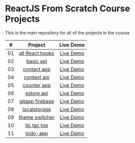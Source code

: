 # ReactJS From Scratch Course Projects

This is the main repository for all of the projects in the course

|  #  |                                                         Project                                                          |                                           Live Demo                                           |
| :-: | :----------------------------------------------------------------------------------------------------------------------: | :-------------------------------------------------------------------------------------------: |
| 01  |   [all React hooks]()    |          [Live Demo]()           |
| 02  |     [basic api]()      |    [Live Demo]()    |
| 03  |     [contact app]()      |    [Live Demo]()    |
| 04  |     [context api]()      |    [Live Demo]()    |
| 05  |       [counter app]()        |     [Live Demo]()     |
| 06  |        [estore api]()        |    [Live Demo]()     |
| 07  |      [gitapp firebase]()      |   [Live Demo]()    |
| 08  |          [localstorage]()          |     [Live Demo]()      |
| 09  | [theme switcher]() | [Live Demo]() |
| 10  |             [tic tac toe]()             |       [Live Demo]()       |
| 11  |         [todo-app]()         |     [Live Demo]()     |

